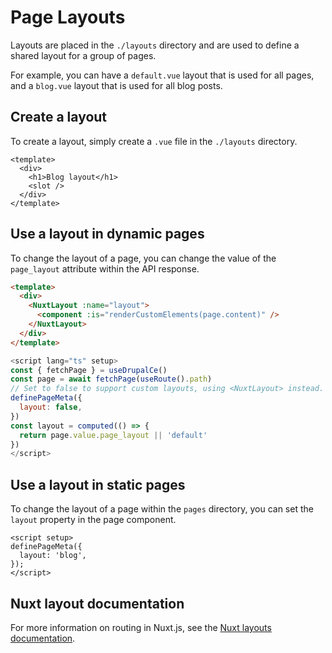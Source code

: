 # Page Layouts

Layouts are placed in the `./layouts` directory and are used to define a shared layout for a group of pages. 

For example, you can have a `default.vue` layout that is used for all pages, and a `blog.vue` layout that is used for all blog posts.

## Create a layout

To create a layout, simply create a `.vue` file in the `./layouts` directory.

```vue
<template>
  <div>
    <h1>Blog layout</h1>
    <slot />
  </div>
</template>
```

## Use a layout in dynamic pages

To change the layout of a page, you can change the value of the `page_layout` attribute within the API response.

```html
<template>
  <div>
    <NuxtLayout :name="layout">
      <component :is="renderCustomElements(page.content)" />
    </NuxtLayout>
  </div>
</template>
```
```js
<script lang="ts" setup>
const { fetchPage } = useDrupalCe()
const page = await fetchPage(useRoute().path)
// Set to false to support custom layouts, using <NuxtLayout> instead.
definePageMeta({
  layout: false,
})
const layout = computed(() => {
  return page.value.page_layout || 'default'
})
</script>
```

## Use a layout in static pages

To change the layout of a page within the `pages` directory, you can set the `layout` property in the page component.

```vue
<script setup>
definePageMeta({
  layout: 'blog',
});
</script>
```

## Nuxt layout documentation

For more information on routing in Nuxt.js, see the [Nuxt layouts documentation](https://nuxt.com/docs/guide/directory-structure/layouts).
